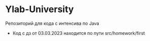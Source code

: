 # Ylab-University
Репозиторий для кода с интенсива по Java
- Код с дз от 03.03.2023 находится по пути src/homework/first

